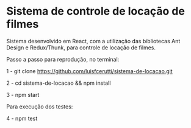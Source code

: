 # Sistema de controle de locação de filmes

Sistema desenvolvido em React, com a utilização das bibliotecas Ant Design e Redux/Thunk, para controle de locação de filmes.

Passo a passo para reprodução, no terminal:

1 - git clone https://github.com/luisfcerutti/sistema-de-locacao.git

2 - cd sistema-de-locacao && npm install

3 - npm start

Para execução dos testes: 

4 - npm test

